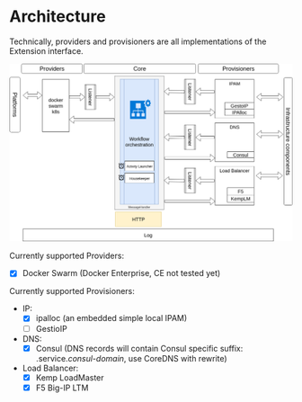 # Architecture

Technically, providers and provisioners are all implementations of the Extension interface.

![](interlook-draw.png)


Currently supported Providers:

- [x] Docker Swarm (Docker Enterprise, CE not tested yet)

Currently supported Provisioners:

 * IP:
    - [x] ipalloc (an embedded simple local IPAM)
    - [ ] GestioIP
 * DNS:
    - [x] Consul (DNS records will contain Consul specific suffix: .service._consul-domain_, use CoreDNS with rewrite)
 * Load Balancer:
    - [x] Kemp LoadMaster
    - [x] F5 Big-IP LTM

